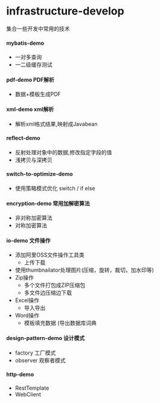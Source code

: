 # infrastructure-develop
集合一些开发中常用的技术

#### mybatis-demo
- 一对多查询
- 一二级缓存测试

#### pdf-demo PDF解析
- 数据+模板生成PDF

#### xml-demo xml解析
- 解析xml格式结果,映射成Javabean

#### reflect-demo
- 反射处理对象中的数据,修改指定字段的值
- 浅拷贝与深拷贝

#### switch-to-optimize-demo
- 使用策略模式优化 switch / if else

#### encryption-demo 常用加解密算法
- 非对称加密算法
- 对称加密算法

#### io-demo 文件操作
- 添加阿里OSS文件操作工具类
  - 上传下载
- 使用thumbnailator处理图片(压缩，旋转，裁切，加水印等)
- Zip操作
  - 多个文件打包成ZIP压缩包
  - 多文件边压缩边下载
- Excel操作
  - 导入导出
- Word操作
  - 模板填充数据  (导出数据库词典

#### design-pattern-demo 设计模式
- factory 工厂模式
- observer 观察者模式

#### http-demo
- RestTemplate
- WebClient

